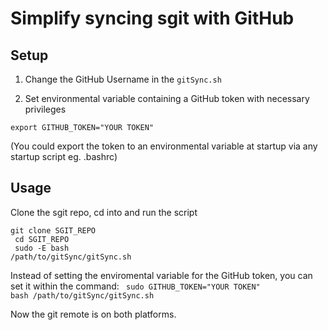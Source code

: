 # Simplify syncing sgit with GitHub
## Setup

1. Change the GitHub Username in the <code>gitSync.sh</code>

2. Set environmental variable containing a GitHub token with necessary privileges

<code>export GITHUB_TOKEN="YOUR TOKEN"</code>

(You could export the token to an environmental variable at startup via any startup script eg. .bashrc) 
## Usage

Clone the sgit repo, cd into and run the script

<code>git clone SGIT_REPO<br>
cd SGIT_REPO<br>
sudo -E bash /path/to/gitSync/gitSync.sh
</code>


Instead of setting the enviromental variable for the GitHub token, you can set it within the command:
<code>
sudo GITHUB_TOKEN="YOUR TOKEN" bash /path/to/gitSync/gitSync.sh
</code>

Now the git remote is on both platforms. 
